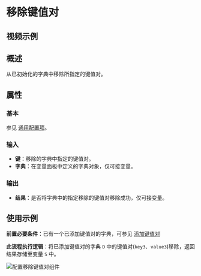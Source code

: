 # 移除键值对

## 视频示例

## 概述

从已初始化的字典中移除所指定的键值对。

## 属性

### 基本

参见 [通用配置项](../../Appendix/CommonConfigurationItems.md)。

### 输入

- **键**：移除的字典中指定的键值对。
- **字典**：在变量面板中定义的字典对象，仅可接变量。

### 输出

- **结果**：是否将字典中的指定移除的键值对移除成功，仅可接变量。

## 使用示例

**前置必要条件**：已有一个已添加键值对的字典，可参见 [添加键值对](../Dictionary/AddDictionaryActivity.md)

**此流程执行逻辑**：将已添加键值对的字典 `D` 中的键值对(`key3`、`value3`)移除，返回结果存储至变量 `S` 中。

![配置移除键值对组件](https://docimages.blob.core.chinacloudapi.cn/images/Activities/removekeyvalue20210112.png)

